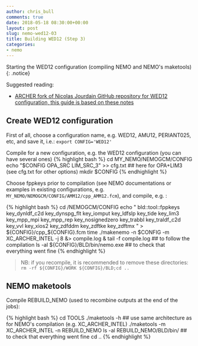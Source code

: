 ```yaml
---
author: chris_bull
comments: true
date: 2018-05-18 08:30:00+00:00
layout: post
slug: nemo-wed12-03
title: Building WED12 (Step 3)
categories:
- nemo
---
```

Starting the WED12 configuration (compiling NEMO and NEMO's maketools)
{: .notice}

Suggested reading:

* [ARCHER fork of Nicolas Jourdain GitHub repository for WED12 configuration, this guide is based on these notes](https://github.com/chrisb13/BUILD_CONFIG_NEMO)

## Create WED12 configuration 

First of all, choose a configuration name, e.g. WED12, AMU12, PERIANT025, etc, and save it, i.e.: `export CONFIG='WED12'`

Compile for a new configuration, e.g. the WED12 configuration (you can have several ones)
{% highlight bash %}
cd MY_NEMO/NEMOGCM/CONFIG
echo "$CONFIG OPA_SRC LIM_SRC_3" >> cfg.txt  ## here for OPA+LIM3 (see cfg.txt for other options)
mkdir $CONFIG
{% endhighlight %}

Choose fppkeys prior to compilation (see NEMO documentations or examples in existing configurations, e.g. `MY_NEMO/NEMOGCM/CONFIG/AMM12/cpp_AMM12.fcm`), and compile, e.g. :

{% highlight bash %}
cd /NEMOGCM/CONFIG
echo " bld::tool::fppkeys key_dynldf_c2d key_dynspg_flt key_iomput  key_ldfslp  key_tide key_lim3 key_mpp_mpi key_mpp_rep key_nosignedzero key_trabbl key_traldf_c2d key_vvl key_xios2  key_zdfddm key_zdftke key_zdftmx " > ${CONFIG}/cpp_${CONFIG}.fcm
time ./makenemo -n $CONFIG -m XC_ARCHER_INTEL -j 8 &> compile.log &
tail -f compile.log            ## to follow the compilation
ls -al ${CONFIG}/BLD/bin/nemo.exe  ## to check that everything went fine
{% endhighlight %}
> NB: if you recompile, it is recommended to remove these directories: `rm -rf ${CONFIG}/WORK ${CONFIG}/BLD;cd ..`

## NEMO maketools

Compile REBUILD_NEMO (used to recombine outputs at the end of the jobs):

{% highlight bash %}
cd TOOLS
./maketools -h  ## use same architecture as for NEMO's compilation (e.g. XC_ARCHER_INTEL)
./maketools -m XC_ARCHER_INTEL -n REBUILD_NEMO
ls -al REBUILD_NEMO/BLD/bin/  ## to check that everything went fine
cd ..
{% endhighlight %}

